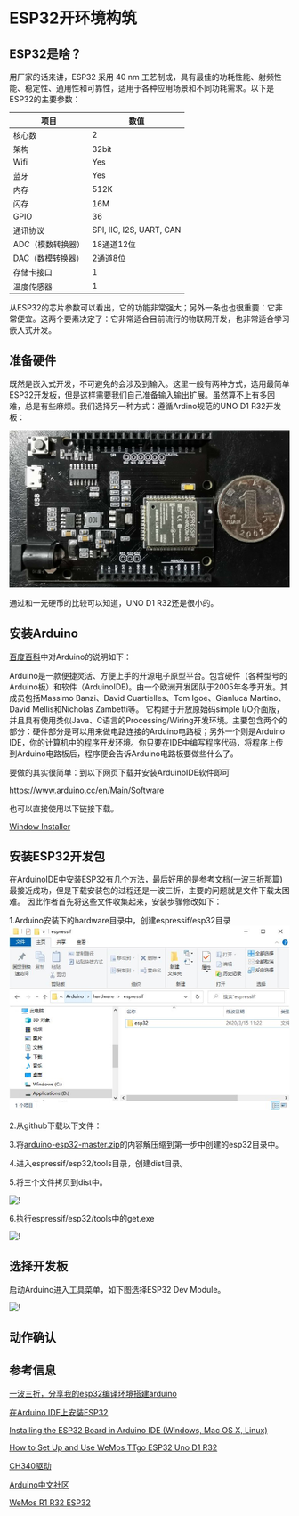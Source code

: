 # ESP32开环境构筑
## ESP32是啥？

用厂家的话来讲，ESP32 采用 40 nm 工艺制成，具有最佳的功耗性能、射频性能、稳定性、通用性和可靠性，适用于各种应用场景和不同功耗需求。以下是ESP32的主要参数：

| 项目              | 数值                     |
|-------------------|--------------------------|
| 核心数            | 2                        |
| 架构              | 32bit                    |
| Wifi              | Yes                      |
| 蓝牙              | Yes                      |
| 内存              | 512K                     |
| 闪存              | 16M                      |
| GPIO              | 36                       |
| 通讯协议          | SPI, IIC, I2S, UART, CAN |
| ADC（模数转换器） | 18通道12位               |
| DAC（数模转换器） | 2通道8位                 |
| 存储卡接口        | 1                        |
| 温度传感器        | 1                        |

从ESP32的芯片参数可以看出，它的功能非常强大；另外一条也也很重要：它非常便宜。这两个要素决定了：它非常适合目前流行的物联网开发，也非常适合学习嵌入式开发。

## 准备硬件

既然是嵌入式开发，不可避免的会涉及到输入。这里一般有两种方式，选用最简单ESP32开发板，但是这样需要我们自己准备输入输出扩展。虽然算不上有多困难，总是有些麻烦。我们选择另一种方式：遵循Ardino规范的UNO D1 R32开发板：

![!](images\ESP32-WROOM-32.jpg "Photo of UNO D1 R32")

通过和一元硬币的比较可以知道，UNO D1 R32还是很小的。

## 安装Arduino

[百度百科](https://baike.baidu.com/item/Arduino)中对Arduino的说明如下：

Arduino是一款便捷灵活、方便上手的开源电子原型平台。包含硬件（各种型号的Arduino板）和软件（ArduinoIDE)。由一个欧洲开发团队于2005年冬季开发。其成员包括Massimo Banzi、David Cuartielles、Tom Igoe、Gianluca Martino、David Mellis和Nicholas Zambetti等。
它构建于开放原始码simple I/O介面版，并且具有使用类似Java、C语言的Processing/Wiring开发环境。主要包含两个的部分：硬件部分是可以用来做电路连接的Arduino电路板；另外一个则是Arduino IDE，你的计算机中的程序开发环境。你只要在IDE中编写程序代码，将程序上传到Arduino电路板后，程序便会告诉Arduino电路板要做些什么了。

要做的其实很简单：到以下网页下载并安装ArduinoIDE软件即可

https://www.arduino.cc/en/Main/Software

也可以直接使用以下链接下载。

[Window Installer](https://www.arduino.cc/download_handler.php?f=/arduino-1.8.12-windows.exe)

## 安装ESP32开发包

在ArduinoIDE中安装ESP32有几个方法，最后好用的是参考文档([一波三折](https://www.arduino.cn/thread-91658-1-1.html)那篇)最接近成功，但是下载安装包的过程还是一波三折，主要的问题就是文件下载太困难。
因此作者首先将这些文件收集起来，安装步骤修改如下：

1.Arduino安装下的hardware目录中，创建espressif/esp32目录
![esp32Folder](images\esp32folder.jpg "Create esp32 folder.")

2.从github下载以下文件：

3.将[arduino-esp32-master.zip]()的内容解压缩到第一步中创建的esp32目录中。

4.进入espressif/esp32/tools目录，创建dist目录。

5.将三个文件拷贝到dist中。

![!](\images\distFiles.jpg "Files in dist folder.")

6.执行espressif/esp32/tools中的get.exe

![!](\images\getExe.jpg "run get.exe")

## 选择开发板

启动Arduino进入工具菜单，如下图选择ESP32 Dev Module。

![!](\images\selectBoard.jpg "Select Board.")

## 动作确认


## 参考信息

[一波三折，分享我的esp32编译环境搭建arduino](https://www.arduino.cn/thread-91658-1-1.html)

[在Arduino IDE上安装ESP32](https://www.yiboard.com/thread-1218-1-1.html)

[Installing the ESP32 Board in Arduino IDE (Windows, Mac OS X, Linux)](https://randomnerdtutorials.com/installing-the-esp32-board-in-arduino-ide-windows-instructions/)

[How to Set Up and Use WeMos TTgo ESP32 Uno D1 R32](https://www.instructables.com/id/How-to-Set-Up-WeMos-TTgo-ESP32-Uno-D1-R32/)

[CH340驱动](http://www.wch.cn/download/CH341SER_EXE.html)

[Arduino中文社区](https://www.arduino.cn/)

[WeMos R1 R32 ESP32](https://www.fambach.net/wemos-d1-r32-esp32/)
